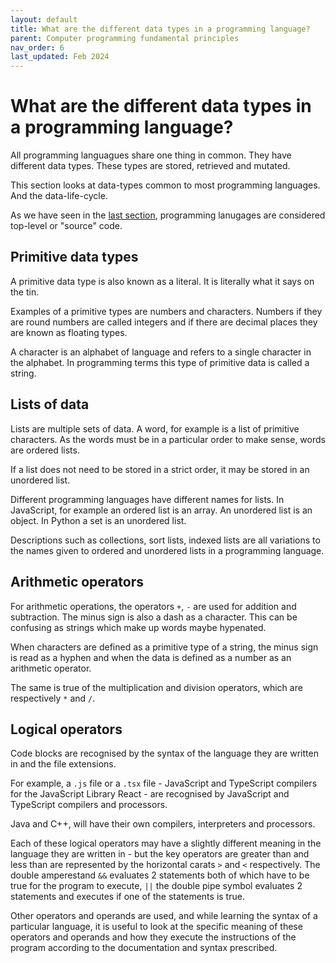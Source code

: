 ```yaml
---
layout: default
title: What are the different data types in a programming language?
parent: Computer programming fundamental principles
nav_order: 6
last_updated: Feb 2024
---
```


# What are the different data types in a programming language?

All programming languagues share one thing in common. They have different data types. These types are stored, retrieved and mutated.

This section looks at data-types common to most programming languages. And the data-life-cycle.

As we have seen in the [last section](https://sumisastri.github.io/dev-blogs/computer-code/part1-code-modules/), programming lanugages are considered top-level or "source" code. 


## Primitive data types

A primitive data type is also known as a literal. It is literally what it says on the tin.

Examples of a primitive types are numbers and characters. Numbers if they are round numbers are called integers and if there are decimal places they are known as floating types.

A character is an alphabet of language and refers to a single character in the alphabet. In programming terms this type of primitive data is called a string.

## Lists of data

Lists are multiple sets of data. A word, for example is a list of primitive characters. As the words must be in a particular order to make sense, words are ordered lists.

If a list does not need to be stored in a strict order, it may be stored in an unordered list.

Different programming languages have different names for lists. In JavaScript, for example an ordered list is an array. An unordered list is an object. In Python a set is an unordered list. 

Descriptions such as collections, sort lists, indexed lists are all variations to the names given to ordered and unordered lists in a programming language.


## Arithmetic operators

For arithmetic operations, the operators `+`, `-` are used for addition and subtraction. The minus sign is also a dash as a character. This can be confusing as strings which make up words maybe hypenated.

When characters are defined as a primitive type of a string, the minus sign is read as a hyphen and when the data is defined as a number as an arithmetic operator.

The same is true of the multiplication and division operators, which are respectively `*` and `/`.


## Logical operators

Code blocks are recognised by the syntax of the language they are written in and the file extensions. 

For example, a `.js` file or a `.tsx` file - JavaScript and TypeScript compilers for the JavaScript Library React - are recognised by JavaScript and TypeScript compilers and processors. 

Java and C++, will have their own compilers, interpreters and processors.

Each of these logical operators may have a slightly different meaning in the language they are written in - but the key operators are greater than and less than are represented by the horizontal carats `>` and `<` respectively. The double amperestand `&&` evaluates 2 statements both of which have to be true for the program to execute, `||` the double pipe symbol evaluates 2 statements and executes if one of the statements is true.

Other operators and operands are used, and while learning the syntax of a particular language, it is useful to look at the specific meaning of these operators and operands and how they execute the instructions of the program according to the documentation and syntax prescribed.
